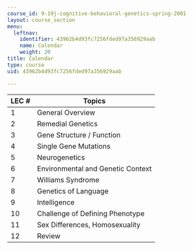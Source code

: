 ```yaml
---
course_id: 9-19j-cognitive-behavioral-genetics-spring-2001
layout: course_section
menu:
  leftnav:
    identifier: 43962b4d93fc7256fded97a356929aab
    name: Calendar
    weight: 20
title: Calendar
type: course
uid: 43962b4d93fc7256fded97a356929aab

---
```


| LEC # | Topics |
| --- | --- |
| 1 | General Overview |
| 2 | Remedial Genetics |
| 3 | Gene Structure / Function |
| 4 | Single Gene Mutations |
| 5 | Neurogenetics |
| 6 | Environmental and Genetic Context |
| 7 | Williams Syndrome |
| 8 | Genetics of Language |
| 9 | Intelligence |
| 10 | Challenge of Defining Phenotype |
| 11 | Sex Differences, Homosexuality |
| 12 | Review